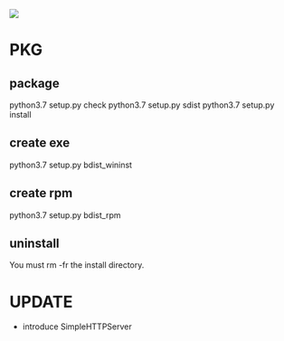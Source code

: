 <a title="Hit" target="_blank" href="https://github.com/psc0606/python-tools"><img src="https://hits.b3log.org/psc0606/python-tools.svg"></a>
# PKG
## package
python3.7 setup.py check
python3.7 setup.py sdist
python3.7 setup.py install

## create exe
python3.7 setup.py bdist_wininst

## create rpm
python3.7 setup.py bdist_rpm

## uninstall
You must rm -fr the install directory.

# UPDATE
- introduce SimpleHTTPServer